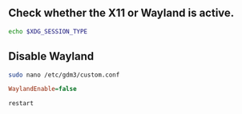 ## Check whether the X11 or Wayland is active.
```bash
echo $XDG_SESSION_TYPE
```

## Disable Wayland
```bash
sudo nano /etc/gdm3/custom.conf
```
```ini
WaylandEnable=false
```
```bash
restart
```


